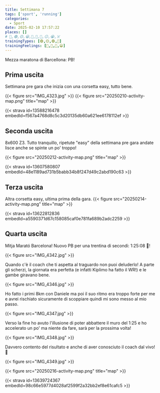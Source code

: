 ```yaml
---
title: Settimana 7
tags: ['sport', 'running']
categories:
  - Sport
date: 2025-02-10 17:57:22
places: []
# 🔴,🟢,🟡,😀,🙁,🫤,🙂,😐,😭,☠️
trainingTypes: [🟢,🟡,🟢,🏁]
trainingFeelings: [🙂,🙂,🙂,😀]
---
```

Mezza maratona di Barcellona: PB!
<!--more-->

## Prima uscita

Settimana pre gara che inizia con una corsetta easy, tutto bene.

{{< figure src="IMG_4323.jpg" >}}
{{< figure src="20250210-activity-map.png" title="map" >}}

{{< strava id=13588216478 embedId=f567a4768d8c5c3d20135db60a621ee6178112ef >}}

## Seconda uscita
8x600 Z3.
Tutto tranquillo, ripetute "easy" della settimana pre gara andate lisce anche se spinte un po' troppo!

{{< figure src="20250212-activity-map.png" title="map" >}}

{{< strava id=13607580807 embedId=48e1189ad731b5babb34b8f247d49c2abd190c63 >}}

## Terza uscita
Altra corsetta easy, ultima prima della gara.
{{< figure src="20250214-activity-map.png" title="map" >}}

{{< strava id=13622812836 embedId=a5590371d67c158085caf0e781fa689b2adc2259 >}}

## Quarta uscita
Mitja Marató Barcelona! Nuovo PB per una trentina di secondi: 1:25:08 🥳!

{{< figure src="IMG_4342.jpg" >}}

Quando c'è il coach che ti aspetta al traguardo non puoi deluderlo! A parte gli scherzi, la giornata era perfetta (e infatti Kiplimo ha fatto il WR!) e le gambe giravano bene.

{{< figure src="IMG_4346.jpg" >}}

Ho fatto i primi 8km con Daniele ma poi il suo ritmo era troppo forte per me e avrei rischiato sicuramente di scoppiare quindi mi sono messo al mio passo.

{{< figure src="IMG_4347.jpg" >}}

Verso la fine ho avuto l'illusione di poter abbattere il muro del 1:25 e ho accelerato un po' ma niente da fare, sarà per la prossima volta!

{{< figure src="IMG_4348.jpg" >}}

Davvero contento del risultato e anche di aver conosciuto il coach dal vivo! 🥳

{{< figure src="IMG_4349.jpg" >}}

{{< figure src="20250216-activity-map.png" title="map" >}}

{{< strava id=13639724367 embedId=98c66e5977d4028af2599f2a32bb2ef8e61cafc5 >}}